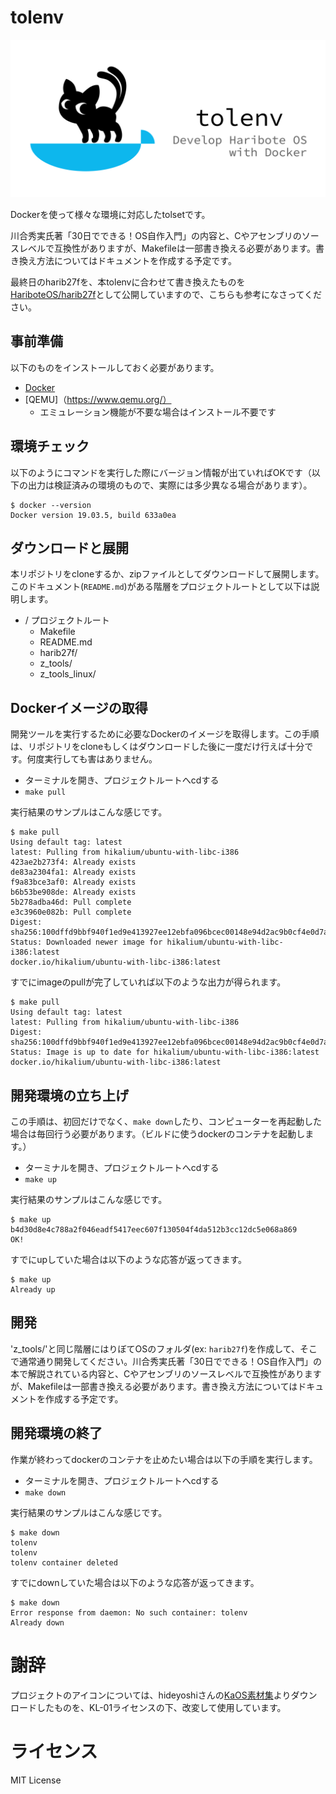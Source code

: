 # tolenv

![tolenv_banner](docs/tolenv_banner.png)

Dockerを使って様々な環境に対応したtolsetです。

川合秀実氏著「30日でできる！OS自作入門」の内容と、Cやアセンブリのソースレベルで互換性がありますが、Makefileは一部書き換える必要があります。書き換え方法についてはドキュメントを作成する予定です。

最終日のharib27fを、本tolenvに合わせて書き換えたものを[HariboteOS/harib27f](https://github.com/HariboteOS/harib27f)として公開していますので、こちらも参考になさってください。

## 事前準備

以下のものをインストールしておく必要があります。

- [Docker](https://www.docker.com/get-started)  
- [QEMU]（https://www.qemu.org/）
  - エミュレーション機能が不要な場合はインストール不要です
  
## 環境チェック

以下のようにコマンドを実行した際にバージョン情報が出ていればOKです（以下の出力は検証済みの環境のもので、実際には多少異なる場合があります）。

```
$ docker --version
Docker version 19.03.5, build 633a0ea
```
## ダウンロードと展開

本リポジトリをcloneするか、zipファイルとしてダウンロードして展開します。このドキュメント(`README.md`)がある階層をプロジェクトルートとして以下は説明します。

- / プロジェクトルート
  - Makefile
  - README.md
  - harib27f/
  - z_tools/
  - z_tools_linux/
  
## Dockerイメージの取得
開発ツールを実行するために必要なDockerのイメージを取得します。この手順は、リポジトリをcloneもしくはダウンロードした後に一度だけ行えば十分です。何度実行しても害はありません。

* ターミナルを開き、プロジェクトルートへcdする
* `make pull`

実行結果のサンプルはこんな感じです。

```
$ make pull
Using default tag: latest
latest: Pulling from hikalium/ubuntu-with-libc-i386
423ae2b273f4: Already exists 
de83a2304fa1: Already exists 
f9a83bce3af0: Already exists 
b6b53be908de: Already exists 
5b278adba46d: Pull complete 
e3c3960e082b: Pull complete 
Digest: sha256:100dffd9bbf940f1ed9e413927ee12ebfa096bcec00148e94d2ac9b0cf4e0d7a
Status: Downloaded newer image for hikalium/ubuntu-with-libc-i386:latest
docker.io/hikalium/ubuntu-with-libc-i386:latest
```

すでにimageのpullが完了していれば以下のような出力が得られます。

```
$ make pull
Using default tag: latest
latest: Pulling from hikalium/ubuntu-with-libc-i386
Digest: sha256:100dffd9bbf940f1ed9e413927ee12ebfa096bcec00148e94d2ac9b0cf4e0d7a
Status: Image is up to date for hikalium/ubuntu-with-libc-i386:latest
docker.io/hikalium/ubuntu-with-libc-i386:latest
```

## 開発環境の立ち上げ

この手順は、初回だけでなく、`make down`したり、コンピューターを再起動した場合は毎回行う必要があります。（ビルドに使うdockerのコンテナを起動します。）

* ターミナルを開き、プロジェクトルートへcdする
* `make up`

実行結果のサンプルはこんな感じです。

```
$ make up
b4d30d8e4c788a2f046eadf5417eec607f130504f4da512b3cc12dc5e068a869
OK!
```

すでにupしていた場合は以下のような応答が返ってきます。

```
$ make up
Already up
```

## 開発

'z_tools/'と同じ階層にはりぼてOSのフォルダ(ex: `harib27f`)を作成して、そこで通常通り開発してください。川合秀実氏著「30日でできる！OS自作入門」の本で解説されている内容と、Cやアセンブリのソースレベルで互換性がありますが、Makefileは一部書き換える必要があります。書き換え方法についてはドキュメントを作成する予定です。

## 開発環境の終了

作業が終わってdockerのコンテナを止めたい場合は以下の手順を実行します。

* ターミナルを開き、プロジェクトルートへcdする
* `make down`

実行結果のサンプルはこんな感じです。

```
$ make down
tolenv
tolenv
tolenv container deleted
```

すでにdownしていた場合は以下のような応答が返ってきます。

```
$ make down
Error response from daemon: No such container: tolenv
Already down
```

# 謝辞
プロジェクトのアイコンについては、hideyoshiさんの[KaOS素材集](http://osask.hideyosi.com/kaos/kaos.html)よりダウンロードしたものを、KL-01ライセンスの下、改変して使用しています。

# ライセンス
MIT License
